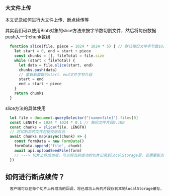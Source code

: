 ### 大文件上传
本文记录如何进行大文件上传、断点续传等

其实我们可以使用Blob对象的slice方法来按字节数切割文件，然后将每份数据push入一个chunk数组
```JavaScript
  function slice(file, piece = 1024 * 1024 * 5) { // 默认每份文件字节数1024*1024*5 = 5mb
    let start = 0, end = start + piece
    const chunks = [], fileTotal = file.size
    while (start < fileTotal) {
      let data = file.slice(start, end)
      chunks.push(data)
      // 重新截取新的start、end文件字节片段
      start = end
      end = start + piece
    }
    return chunks
  }
```

slice方法的具体使用
```JavaScript
  let file = document.querySelector("[name=file]").files[0]
  const LENGTH = 1024 * 1024 * 0.1 // 每份文件片段0.1KB
  const chunks = slice(file, LENGTH)
  // 将切割后的文件包提交给后台
  await chunks.map(async(chunk) => {
    const formData = new FormData()
    formData.append('file', chunk)
    await api.uploadSeedFile(form)
    // ---> 切片上传成功后，可以将当前成功的切片记录到localStorage里，若需要断点续传，只需要遍历已上传数组和当前切片总数组，来比对出还需要上传的切片
  })
```

## 如何进行断点续传？
```typescript
  客户端可以在每个切片上传成功的回调，将已成功上传的片段存到本地localStorage缓存，若需要断点续传，只需要遍历已上传数组和当前切片总数组，来比对出还需要上传的切片。
```


